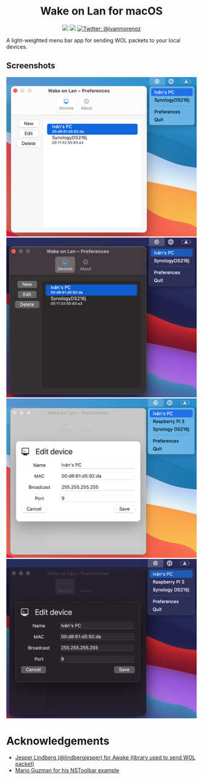 <h1 align="center">Wake on Lan for macOS</h1>

<p align="center">
    <img src="https://img.shields.io/badge/macOS-11.0+-brightgreen.svg" />
    <img src="https://img.shields.io/badge/Swift-5.3-orange.svg" />
    <a href="https://twitter.com/ivanmorenoz">
        <img src="https://img.shields.io/badge/Contact-@ivanmorenoz-lightgrey.svg?style=flat" alt="Twitter: @ivanmorenoz" />
    </a>
</p>
A light-weighted menu bar app for sending WOL packets to your local devices.

## Screenshots

![Wake on Lan for macOS Light Theme](https://github.com/ivanmoreno/Wake-on-Lan/blob/main/images/light.png?raw=true)
![Wake on Lan for macOS Dark Theme](https://github.com/ivanmoreno/Wake-on-Lan/blob/main/images/dark.png?raw=true?raw=true)
![Wake on Lan for macOS Preferences Light Theme](https://github.com/ivanmoreno/Wake-on-Lan/blob/main/images/edit-light.png?raw=true)
![Wake on Lan for macOS Preferences Dark Theme](https://github.com/ivanmoreno/Wake-on-Lan/blob/main/images/edit-dark.png?raw=true?raw=true)

# Acknowledgements
- [Jesper Lindberg (@lindbergjesper) for Awake (library used to send WOL packet)](https://github.com/jesper-lindberg/Awake)
- [Mario Guzman for his NSToolbar example](https://github.com/marioaguzman/toolbar)
